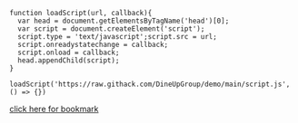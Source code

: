 ```
function loadScript(url, callback){
  var head = document.getElementsByTagName('head')[0];
  var script = document.createElement('script');
  script.type = 'text/javascript';script.src = url;
  script.onreadystatechange = callback;
  script.onload = callback;
  head.appendChild(script);
}

loadScript('https://raw.githack.com/DineUpGroup/demo/main/script.js', () => {})
```
[click here for bookmark](https://dineupgroup.github.io/demo)
